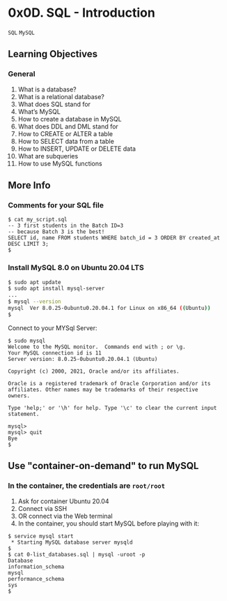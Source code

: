<h1>0x0D. SQL - Introduction</h1>
<code>SQL</code> <code>MySQL</code>
<img src="https://s3.amazonaws.com/intranet-projects-files/holbertonschool-higher-level_programming+/272/rtcwz.jpg" alt="" loading="lazy" style="">

<h2>Learning Objectives</h2>
<h3>General</h3>

1. What is a database?
2. What is a relational database?
3. What does SQL stand for
4. What’s MySQL
5. How to create a database in MySQL
6. What does DDL and DML stand for
7. How to CREATE or ALTER a table
8. How to SELECT data from a table
9. How to INSERT, UPDATE or DELETE data
10. What are subqueries
11. How to use MySQL functions

<h2>More Info</h2>
<h3>Comments for your SQL file</h3>


```bash, sql
$ cat my_script.sql
-- 3 first students in the Batch ID=3
-- because Batch 3 is the best!
SELECT id, name FROM students WHERE batch_id = 3 ORDER BY created_at DESC LIMIT 3;
$
```


<h3>Install MySQL 8.0 on Ubuntu 20.04 LTS</h3>


```bash
$ sudo apt update
$ sudo apt install mysql-server
...
$ mysql --version
mysql  Ver 8.0.25-0ubuntu0.20.04.1 for Linux on x86_64 ((Ubuntu))
$
```


Connect to your MYSql Server:


```bash, sql
$ sudo mysql
Welcome to the MySQL monitor.  Commands end with ; or \g.
Your MySQL connection id is 11
Server version: 8.0.25-0ubuntu0.20.04.1 (Ubuntu)

Copyright (c) 2000, 2021, Oracle and/or its affiliates.

Oracle is a registered trademark of Oracle Corporation and/or its
affiliates. Other names may be trademarks of their respective
owners.

Type 'help;' or '\h' for help. Type '\c' to clear the current input statement.

mysql>
mysql> quit
Bye
$
```


<h2>Use "container-on-demand" to run MySQL</h2>
<h3>In the container, the credentials are <code>root/root</code></h3>

1. Ask for container Ubuntu 20.04
2. Connect via SSH
3. OR connect via the Web terminal
4. In the container, you should start MySQL before playing with it:


```bash, sql
$ service mysql start
 * Starting MySQL database server mysqld
$
$ cat 0-list_databases.sql | mysql -uroot -p
Database
information_schema
mysql
performance_schema
sys
$
```
